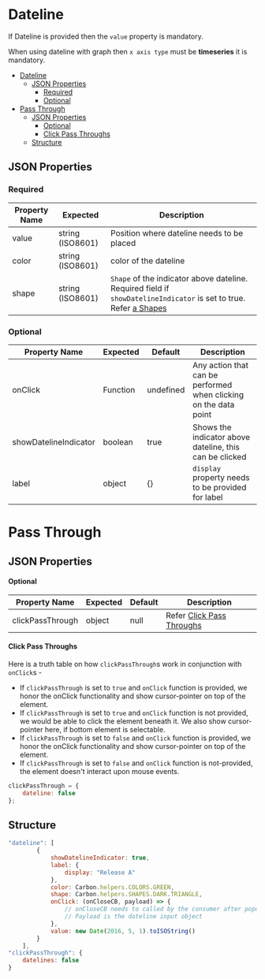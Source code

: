 # Dateline

If Dateline is provided then the `value` property is mandatory.

When using dateline with graph then `x axis type` must be **timeseries** it is mandatory.

-   [Dateline](#dateline)
    -   [JSON Properties](#json-properties)
        -   [Required](#required)
        -   [Optional](#optional)
-   [Pass Through](#pass-through)
    -   [JSON Properties](#json-properties-1)
        -   [Optional](#optional-1)
        -   [Click Pass Throughs](#click-pass-throughs)
    -   [Structure](#structure)

## JSON Properties

### Required

| Property Name | Expected         | Description                                                                                                                              |
| ------------- | ---------------- | ---------------------------------------------------------------------------------------------------------------------------------------- |
| value         | string (ISO8601) | Position where dateline needs to be placed                                                                                               |
| color         | string (ISO8601) | color of the dateline                                                                                                                    |
| shape         | string (ISO8601) | `Shape` of the indicator above dateline. Required field if `showDatelineIndicator` is set to true. Refer [a Shapes](../README.md#Shapes) |

### Optional

| Property Name         | Expected | Default   | Description                                                      |
| --------------------- | -------- | --------- | ---------------------------------------------------------------- |
| onClick               | Function | undefined | Any action that can be performed when clicking on the data point |
| showDatelineIndicator | boolean  | true      | Shows the indicator above dateline, this can be clicked          |
| label                 | object   | {}        | `display` property needs to be provided for label                |

# Pass Through

## JSON Properties

#### Optional

| Property Name    | Expected | Default | Description                                       |
| ---------------- | -------- | ------- | ------------------------------------------------- |
| clickPassThrough | object   | null    | Refer [Click Pass Throughs](#click-Pass-Throughs) |

#### Click Pass Throughs

Here is a truth table on how `clickPassThrough`s work in conjunction with `onClick`s -

-   If `clickPassThrough` is set to `true` and `onClick` function is provided, we honor the onClick functionality and show cursor-pointer on top of the element.
-   If `clickPassThrough` is set to `true` and `onClick` function is not provided, we would be able to click the element beneath it. We also show cursor-pointer here, if bottom element is selectable.
-   If `clickPassThrough` is set to `false` and `onClick` function is provided, we honor the onClick functionality and show cursor-pointer on top of the element.
-   If `clickPassThrough` is set to `false` and `onClick` function is not-provided, the element doesn't interact upon mouse events.

```javascript
clickPassThrough = {
    dateline: false
};
```

## Structure

```javascript
"dateline": [
        {
            showDatelineIndicator: true,
            label: {
                display: "Release A"
            },
            color: Carbon.helpers.COLORS.GREEN,
            shape: Carbon.helpers.SHAPES.DARK.TRIANGLE,
            onClick: (onCloseCB, payload) => {
                // onCloseCB needs to called by the consumer after popup is closed;
                // Payload is the dateline input object
            },
            value: new Date(2016, 5, 1).toISOString()
        }
    ],
"clickPassThrough": {
    datelines: false
}
```
